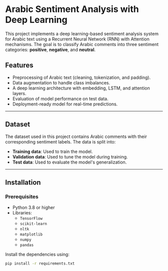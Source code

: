 # Arabic Sentiment Analysis with Deep Learning

This project implements a deep learning-based sentiment analysis system for Arabic text using a Recurrent Neural Network (RNN) with Attention mechanisms. The goal is to classify Arabic comments into three sentiment categories: **positive**, **negative**, and **neutral**.  

## Features
- Preprocessing of Arabic text (cleaning, tokenization, and padding).
- Data augmentation to handle class imbalances.
- A deep learning architecture with embedding, LSTM, and attention layers.
- Evaluation of model performance on test data.
- Deployment-ready model for real-time predictions.

---

## Dataset
The dataset used in this project contains Arabic comments with their corresponding sentiment labels. The data is split into:
- **Training data**: Used to train the model.
- **Validation data**: Used to tune the model during training.
- **Test data**: Used to evaluate the model's generalization.

---

## Installation

### Prerequisites
- Python 3.8 or higher
- Libraries:
  - `TensorFlow`
  - `scikit-learn`
  - `nltk`
  - `matplotlib`
  - `numpy`
  - `pandas`

Install the dependencies using:
```bash
pip install -r requirements.txt
